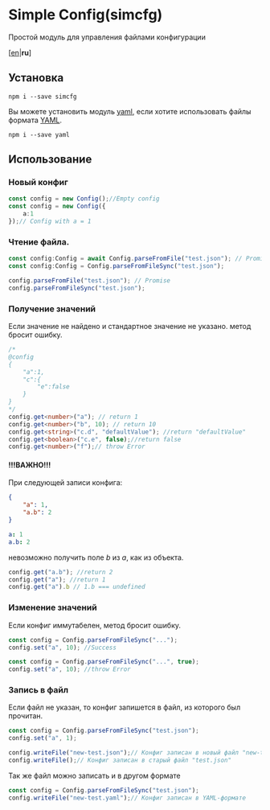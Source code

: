 # Simple Config(simcfg)
Простой модуль для управления файлами конфигурации

[[en](README.md)|**ru**]

## Установка

```
npm i --save simcfg
```

Вы можете установить модуль [yaml](https://www.npmjs.com/package/yaml), если хотите использовать файлы формата [YAML](https://en.wikipedia.org/wiki/YAML).
```
npm i --save yaml
```

## Использование

### Новый конфиг
```ts
const config = new Config();//Empty config
const config = new Config({
	a:1
});// Config with a = 1
```

### Чтение файла.
```ts
const config:Config = await Config.parseFromFile("test.json"); // Promise
const config:Config = Config.parseFromFileSync("test.json");

config.parseFromFile("test.json"); // Promise
config.parseFromFileSync("test.json"); 
```

### Получение значений
 Если значение не найдено и стандартное значение не указано. метод бросит ошибку.
```ts
/*
@config
{
	"a":1,
	"c":{
		"e":false
	}
}
*/
config.get<number>("a"); // return 1
config.get<number>("b", 10); // return 10
config.get<string>("c.d", "defaultValue"); //return "defaultValue"
config.get<boolean>("c.e", false);//return false
config.get<number>("f");// throw Error
```

#### !!!ВАЖНО!!!
При следующей записи конфига:
```json
{
	"a": 1,
	"a.b": 2
}
```
```yml
a: 1
a.b: 2
```
невозможно получить поле *b* из *a*, как из объекта.
```ts
config.get("a.b"); //return 2
config.get("a"); //return 1
config.get("a").b // 1.b === undefined
```

### Изменение значений
 Если конфиг иммутабелен, метод бросит ошибку.
```ts
const config = Config.parseFromFileSync("...");
config.set("a", 10); //Success

const config = Config.parseFromFileSync("...", true);
config.set("a", 10); //throw Error
```

### Запись в файл
Если файл не указан, то конфиг запишется в файл, из которого был прочитан.
```ts
const config = Config.parseFromFileSync("test.json");
config.set("a", 1);

config.writeFile("new-test.json");// Конфиг записан в новый файл "new-test.json"
config.writeFile();// Конфиг записан в старый файл "test.json"
```

Так же файл можно записать и в другом формате
```js
const config = Config.parseFromFileSync("test.json");
config.writeFile("new-test.yaml");// Конфиг записан в YAML-формате
```
